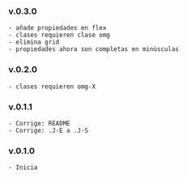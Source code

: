 ### v.0.3.0
    - añade propiedades en flex
    - clases requieren clase omg
    - elimina grid
    - propiedades ahora son completas en minúsculas

### v.0.2.0
    - clases requieren omg-X

### v.0.1.1
    - Corrige: README
    - Corrige: .J-E a .J-S

### v.0.1.0
    - Inicia